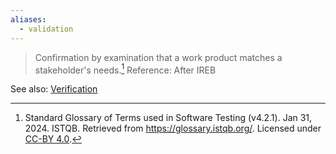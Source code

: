 ```yaml
---
aliases:
  - validation
---
```

> Confirmation by examination that a work product matches a stakeholder's needs.[^1]
> Reference: After IREB

See also: [Verification](Verification.md)

[^1]: Standard Glossary of Terms used in Software Testing (v4.2.1). Jan 31, 2024. ISTQB. Retrieved from https://glossary.istqb.org/. Licensed under [CC-BY 4.0](https://creativecommons.org/licenses/by/4.0/).
